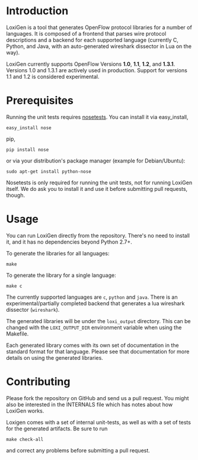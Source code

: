 Introduction
============

LoxiGen is a tool that generates OpenFlow protocol libraries for a number of
languages. It is composed of a frontend that parses wire protocol descriptions
and a backend for each supported language (currently C, Python, and Java, with an 
auto-generated wireshark dissector in Lua on the way). 

LoxiGen currently supports OpenFlow Versions **1.0**, **1.1**, **1.2**, and **1.3.1**. Versions 1.0
and 1.3.1 are actively used in production. Support for versions 1.1 and 1.2 is considered experimental.


Prerequisites
=============

Running the unit tests requires [nosetests](http://nose.readthedocs.org/en/latest/).
You can install it via easy_install,
```
easy_install nose
```
pip,
```
pip install nose
```
or via your distribution's package manager (example for Debian/Ubuntu):
```
sudo apt-get install python-nose
```

Nosetests is only required for running the unit tests, not for running LoxiGen
itself. We do ask you to install it and use it before submitting pull requests,
though.

Usage
=====

You can run LoxiGen directly from the repository. There's no need to install it,
and it has no dependencies beyond Python 2.7+.

To generate the libraries for all languages:

```
make
```

To generate the library for a single language:

```
make c
```

The currently supported languages are `c`, `python` and `java`. There is an 
experimental/partially completed backend that generates a lua wireshark dissector
(`wireshark`).

The generated libraries will be under the `loxi_output` directory. This can be
changed with the `LOXI_OUTPUT_DIR` environment variable when using the Makefile.

Each generated library comes with its own set of documentation in the standard
format for that language. Please see that documentation for more details on
using the generated libraries.

Contributing
============

Please fork the repository on GitHub and send us a pull request. You might also
be interested in the INTERNALS file which has notes about how LoxiGen works.

Loxigen comes with a set of internal unit-tests, as well as with a set of tests
for the generated artifacts. Be sure to run

```
make check-all
```

and correct any problems before submitting a pull request.
